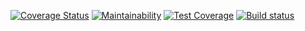 [![Coverage Status](https://coveralls.io/repos/github/wfarat/ecommerce/badge.svg?branch=main)](https://coveralls.io/github/wfarat/ecommerce?branch=main)
[![Maintainability](https://api.codeclimate.com/v1/badges/673764ee31744fa5bc48/maintainability)](https://codeclimate.com/github/wfarat/ecommerce/maintainability)
[![Test Coverage](https://api.codeclimate.com/v1/badges/673764ee31744fa5bc48/test_coverage)](https://codeclimate.com/github/wfarat/ecommerce/test_coverage)
[![Build status](https://ci.appveyor.com/api/projects/status/iqoefrqlawg4ic1g?svg=true)](https://ci.appveyor.com/project/wfarat/ecommerce)

